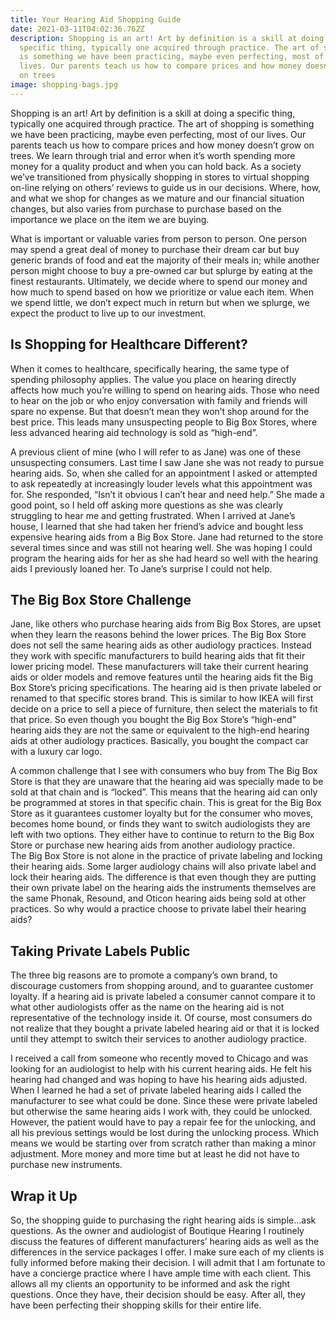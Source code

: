 ```yaml
---
title: Your Hearing Aid Shopping Guide
date: 2021-03-11T04:02:36.762Z
description: Shopping is an art! Art by definition is a skill at doing a
  specific thing, typically one acquired through practice. The art of shopping
  is something we have been practicing, maybe even perfecting, most of our
  lives. Our parents teach us how to compare prices and how money doesn’t grow
  on trees
image: shopping-bags.jpg
---
```

<!--StartFragment-->

Shopping is an art! Art by definition is a skill at doing a specific thing, typically one acquired through practice. The art of shopping is something we have been practicing, maybe even perfecting, most of our lives. Our parents teach us how to compare prices and how money doesn’t grow on trees. We learn through trial and error when it’s worth spending more money for a quality product and when you can hold back. As a society we’ve transitioned from physically shopping in stores to virtual shopping on-line relying on others’ reviews to guide us in our decisions. Where, how, and what we shop for changes as we mature and our financial situation changes, but also varies from purchase to purchase based on the importance we place on the item we are buying.

What is important or valuable varies from person to person. One person may spend a great deal of money to purchase their dream car but buy generic brands of food and eat the majority of their meals in; while another person might choose to buy a pre-owned car but splurge by eating at the finest restaurants. Ultimately, we decide where to spend our money and how much to spend based on how we prioritize or value each item. When we spend little, we don’t expect much in return but when we splurge, we expect the product to live up to our investment.

## Is Shopping for Healthcare Different?

When it comes to healthcare, specifically hearing, the same type of spending philosophy applies. The value you place on hearing directly affects how much you’re willing to spend on hearing aids. Those who need to hear on the job or who enjoy conversation with family and friends will spare no expense. But that doesn’t mean they won’t shop around for the best price. This leads many unsuspecting people to Big Box Stores, where less advanced hearing aid technology is sold as “high-end”.

A previous client of mine (who I will refer to as Jane) was one of these unsuspecting consumers. Last time I saw Jane she was not ready to pursue hearing aids. So, when she called for an appointment I asked or attempted to ask repeatedly at increasingly louder levels what this appointment was for. She responded, “Isn’t it obvious I can’t hear and need help.” She made a good point, so I held off asking more questions as she was clearly struggling to hear me and getting frustrated. When I arrived at Jane’s house, I learned that she had taken her friend’s advice and bought less expensive hearing aids from a Big Box Store. Jane had returned to the store several times since and was still not hearing well. She was hoping I could program the hearing aids for her as she had heard so well with the hearing aids I previously loaned her. To Jane’s surprise I could not help.

## The Big Box Store Challenge

Jane, like others who purchase hearing aids from Big Box Stores, are upset when they learn the reasons behind the lower prices. The Big Box Store does not sell the same hearing aids as other audiology practices. Instead they work with specific manufacturers to build hearing aids that fit their lower pricing model. These manufacturers will take their current hearing aids or older models and remove features until the hearing aids fit the Big Box Store’s pricing specifications. The hearing aid is then private labeled or renamed to that specific stores brand. This is similar to how IKEA will first decide on a price to sell a piece of furniture, then select the materials to fit that price. So even though you bought the Big Box Store’s “high-end” hearing aids they are not the same or equivalent to the high-end hearing aids at other audiology practices. Basically, you bought the compact car with a luxury car logo.

A common challenge that I see with consumers who buy from The Big Box Store is that they are unaware that the hearing aid was specially made to be sold at that chain and is “locked”. This means that the hearing aid can only be programmed at stores in that specific chain. This is great for the Big Box Store as it guarantees customer loyalty but for the consumer who moves, becomes home bound, or finds they want to switch audiologists they are left with two options. They either have to continue to return to the Big Box Store or purchase new hearing aids from another audiology practice.\
The Big Box Store is not alone in the practice of private labeling and locking their hearing aids. Some larger audiology chains will also private label and lock their hearing aids. The difference is that even though they are putting their own private label on the hearing aids the instruments themselves are the same Phonak, Resound, and Oticon hearing aids being sold at other practices. So why would a practice choose to private label their hearing aids?

## Taking Private Labels Public

The three big reasons are to promote a company’s own brand, to discourage customers from shopping around, and to guarantee customer loyalty. If a hearing aid is private labeled a consumer cannot compare it to what other audiologists offer as the name on the hearing aid is not representative of the technology inside it. Of course, most consumers do not realize that they bought a private labeled hearing aid or that it is locked until they attempt to switch their services to another audiology practice.

I received a call from someone who recently moved to Chicago and was looking for an audiologist to help with his current hearing aids. He felt his hearing had changed and was hoping to have his hearing aids adjusted. When I learned he had a set of private labeled hearing aids I called the manufacturer to see what could be done. Since these were private labeled but otherwise the same hearing aids I work with, they could be unlocked. However, the patient would have to pay a repair fee for the unlocking, and all his previous settings would be lost during the unlocking process. Which means we would be starting over from scratch rather than making a minor adjustment. More money and more time but at least he did not have to purchase new instruments.

## Wrap it Up

So, the shopping guide to purchasing the right hearing aids is simple…ask questions. As the owner and audiologist of Boutique Hearing I routinely discuss the features of different manufacturers’ hearing aids as well as the differences in the service packages I offer. I make sure each of my clients is fully informed before making their decision. I will admit that I am fortunate to have a concierge practice where I have ample time with each client. This allows all my clients an opportunity to be informed and ask the right questions. Once they have, their decision should be easy. After all, they have been perfecting their shopping skills for their entire life.

<!--EndFragment-->